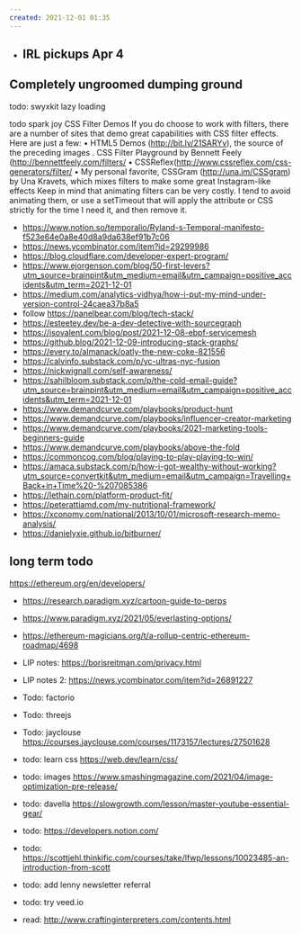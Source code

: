 ```yaml
---
created: 2021-12-01 01:35
---
```


- IRL pickups Apr 4
	- 


## Completely ungroomed dumping ground

todo: swyxkit lazy loading

todo spark joy CSS Filter Demos
If you do choose to work with filters, there are a number of sites that demo great
capabilities with CSS filter effects. Here are just a few:
• HTML5 Demos (http://bit.ly/21SARYv), the source of the preceding images
. CSS Filter Playground by Bennett Feely (http://bennettfeely.com/filters/
• CSSReflex(http://www.cssreflex.com/css-generators/filter/
• My personal favorite, CSSGram (http://una.im/CSSgram) by Una Kravets, which
mixes filters to make some great Instagram-like effects
Keep in mind that animating filters can be very costly. I tend to avoid animating
them, or use a setTimeout that will apply the attribute or CSS strictly for the time I
need it, and then remove it.

- https://www.notion.so/temporalio/Ryland-s-Temporal-manifesto-f523e64e0a8e40d8a9da638ef91b7c06
- https://news.ycombinator.com/item?id=29299986
- https://blog.cloudflare.com/developer-expert-program/
- https://www.ejorgenson.com/blog/50-first-levers?utm_source=brainpint&utm_medium=email&utm_campaign=positive_accidents&utm_term=2021-12-01
- https://medium.com/analytics-vidhya/how-i-put-my-mind-under-version-control-24caea37b8a5
- follow <https://panelbear.com/blog/tech-stack/>
- https://esteetey.dev/be-a-dev-detective-with-sourcegraph
- https://isovalent.com/blog/post/2021-12-08-ebpf-servicemesh
- https://github.blog/2021-12-09-introducing-stack-graphs/
- https://every.to/almanack/oatly-the-new-coke-821556
- https://calvinfo.substack.com/p/yc-ultras-nyc-fusion
- https://nickwignall.com/self-awareness/
- https://sahilbloom.substack.com/p/the-cold-email-guide?utm_source=brainpint&utm_medium=email&utm_campaign=positive_accidents&utm_term=2021-12-01
- https://www.demandcurve.com/playbooks/product-hunt
- https://www.demandcurve.com/playbooks/influencer-creator-marketing
- https://www.demandcurve.com/playbooks/2021-marketing-tools-beginners-guide
- https://www.demandcurve.com/playbooks/above-the-fold
- https://commoncog.com/blog/playing-to-play-playing-to-win/
- https://amaca.substack.com/p/how-i-got-wealthy-without-working?utm_source=convertkit&utm_medium=email&utm_campaign=Travelling+Back+in+Time%20-%207085386
- https://lethain.com/platform-product-fit/
- https://peterattiamd.com/my-nutritional-framework/
- https://xconomy.com/national/2013/10/01/microsoft-research-memo-analysis/
- https://danielyxie.github.io/bitburner/

## long term todo

<https://ethereum.org/en/developers/>

- <https://research.paradigm.xyz/cartoon-guide-to-perps>
- <https://www.paradigm.xyz/2021/05/everlasting-options/>
- <https://ethereum-magicians.org/t/a-rollup-centric-ethereum-roadmap/4698>

- LIP notes: <https://borisreitman.com/privacy.html>
- LIP notes 2: <https://news.ycombinator.com/item?id=26891227>
- Todo: factorio
- Todo: threejs
- Todo: jayclouse <https://courses.jayclouse.com/courses/1173157/lectures/27501628>
- todo: learn css <https://web.dev/learn/css/>
- todo: images <https://www.smashingmagazine.com/2021/04/image-optimization-pre-release/>
- todo: davella <https://slowgrowth.com/lesson/master-youtube-essential-gear/>
- todo: <https://developers.notion.com/>
- todo: <https://scottjehl.thinkific.com/courses/take/lfwp/lessons/10023485-an-introduction-from-scott>
- todo: add lenny newsletter referral
- todo: try veed.io
- read: <http://www.craftinginterpreters.com/contents.html>
